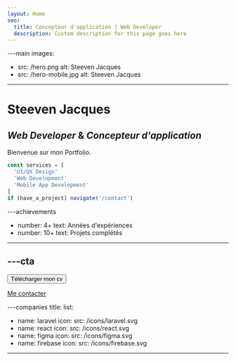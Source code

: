 ```yaml
---
layout: Home
seo:
  title: Concepteur d'application | Web Developer
  description: Custom description for this page goes here
---
```




---main
images:
  - src: /hero.png
    alt: Steeven Jacques
  - src: /hero-mobile.jpg
    alt: Steeven Jacques
---

# <Typewriter>Steeven Jacques</Typewriter>

## *Web Developer* <span>&</span> *Concepteur d'application*

Bienvenue sur mon Portfolio.

```js {2-4} showLineNumbers
const services = [
  'UI/UX Design'
  'Web Development'
  'Mobile App Development'
]
if (have_a_project) navigate('/contact')
```



---achievements
- number: 4+
  text: Années d'expériences
- number: 10+
  text: Projets complétés
---



---cta
---
<Button href="https://firebasestorage.googleapis.com/v0/b/dashboard-f3222.appspot.com/o/CVJacquesSteeven.pdf?alt=media&token=4f4cc045-d83b-46b9-963a-5a0a86952bc9" size="sm">
  Télécharger mon cv
</Button>

[Me contacter](/contact)



---companies
title:
list:
  - name: laravel
    icon:
      src: /icons/laravel.svg
  - name: react
    icon:
      src: /icons/react.svg
  - name: figma
    icon:
      src: /icons/figma.svg
  - name: firebase
    icon:
      src: /icons/firebase.svg
---